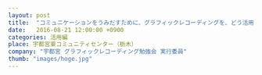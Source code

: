 ```yaml
---
layout: post
title:  "コミュニケーションをうみだすために、グラフィックレコーディングを、どう活用する？"
date:   2016-08-21 12:00:00 +0900
categories: 活用編
place: 宇都宮東コミュニティセンター（栃木）
company: "宇都宮 グラフィックレコーディング勉強会 実行委員"
thumb: "images/hoge.jpg"
---
```

